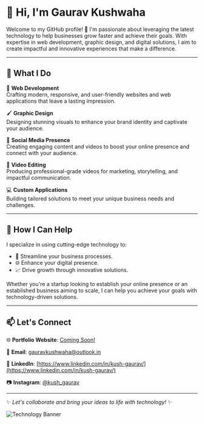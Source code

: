 # 👋 Hi, I'm Gaurav Kushwaha

Welcome to my GitHub profile! 🚀 I'm passionate about leveraging the latest technology to help businesses grow faster and achieve their goals. With expertise in web development, graphic design, and digital solutions, I aim to create impactful and innovative experiences that make a difference.

---

## 🌟 What I Do

🎨 **Web Development**  
Crafting modern, responsive, and user-friendly websites and web applications that leave a lasting impression.

🖌️ **Graphic Design**  
Designing stunning visuals to enhance your brand identity and captivate your audience.

📱 **Social Media Presence**  
Creating engaging content and videos to boost your online presence and connect with your audience.

🎥 **Video Editing**  
Producing professional-grade videos for marketing, storytelling, and impactful communication.

💻 **Custom Applications**  
Building tailored solutions to meet your unique business needs and challenges.

---

## 🚀 How I Can Help

I specialize in using cutting-edge technology to:

- 🔧 Streamline your business processes.
- 🌐 Enhance your digital presence.
- 📈 Drive growth through innovative solutions.

Whether you're a startup looking to establish your online presence or an established business aiming to scale, I can help you achieve your goals with technology-driven solutions.

---

## 📫 Let's Connect

🌐 **Portfolio Website**: [Coming Soon!](#)

📧 **Email**: [gauravkushwaha@outlook.in](mailto:gauravkushwaha@outlook.in)

💼 **LinkedIn**: [https://www.linkedin.com/in/kush-gaurav/](https://www.linkedin.com/in/kush-gaurav/)

📷 **Instagram**: [@kush_gaurav](https://www.instagram.com/kush_gaurav/)

---

✨ *Let's collaborate and bring your ideas to life with technology!* ✨

![Technology Banner](https://static.vecteezy.com/system/resources/previews/000/677/302/large_2x/abstract-technology-banner-background.jpg)
